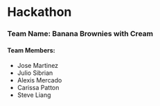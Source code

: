 # Hackathon

### Team Name: Banana Brownies with Cream

#### Team Members:
*  Jose Martinez
*  Julio Sibrian
*  Alexis Mercado
*  Carissa Patton
*  Steve Liang
